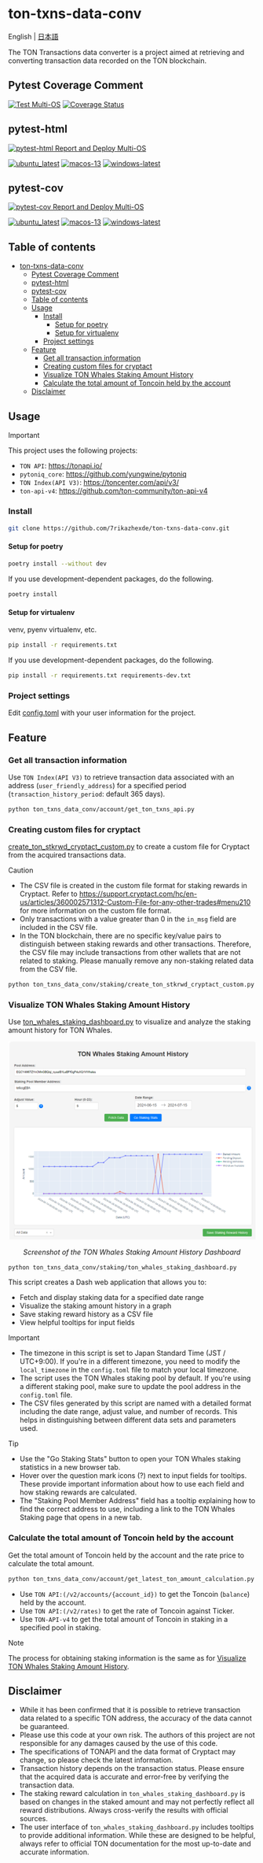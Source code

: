 # ton-txns-data-conv

English | [日本語](README_ja.md)

The TON Transactions data converter is a project aimed at retrieving and converting transaction data recorded on the TON blockchain.

## Pytest Coverage Comment

[![Test Multi-OS](https://github.com/7rikazhexde/ton-txns-data-conv/actions/workflows/test_multi_os.yml/badge.svg)](https://github.com/7rikazhexde/ton-txns-data-conv/actions/workflows/test_multi_os.yml) [![Coverage Status](https://img.shields.io/badge/Coverage-check%20here-blue.svg)](https://github.com/7rikazhexde/ton-txns-data-conv/tree/coverage)

## pytest-html

[![pytest-html Report and Deploy Multi-OS](https://github.com/7rikazhexde/ton-txns-data-conv/actions/workflows/test_pytest-cov-report_deploy_multi_os.yml/badge.svg)](https://github.com/7rikazhexde/ton-txns-data-conv/actions/workflows/test_pytest-cov-report_deploy_multi_os.yml)

[![ubuntu_latest](https://img.shields.io/badge/ubuntu_latest-url-brightgreen)](https://7rikazhexde.github.io/ton-txns-data-conv/pytest-html-report_ubuntu-latest/report_page.html) [![macos-13](https://img.shields.io/badge/macos_13-url-ff69b4)](https://7rikazhexde.github.io/ton-txns-data-conv/pytest-html-report_macos-13/report_page.html) [![windows-latest](https://img.shields.io/badge/windows_latest-url-blue)](https://7rikazhexde.github.io/ton-txns-data-conv/pytest-html-report_windows-latest/report_page.html)

## pytest-cov

[![pytest-cov Report and Deploy Multi-OS](https://github.com/7rikazhexde/ton-txns-data-conv/actions/workflows/test_pytest-html-report_deploy_multi_os.yml/badge.svg)](https://github.com/7rikazhexde/ton-txns-data-conv/actions/workflows/test_pytest-html-report_deploy_multi_os.yml)

[![ubuntu_latest](https://img.shields.io/badge/ubuntu_latest-url-brightgreen)](https://7rikazhexde.github.io/ton-txns-data-conv/pytest-cov-report_ubuntu-latest/index.html) [![macos-13](https://img.shields.io/badge/macos_13-url-ff69b4)](https://7rikazhexde.github.io/ton-txns-data-conv/pytest-cov-report_macos-13/index.html) [![windows-latest](https://img.shields.io/badge/windows_latest-url-blue)](https://7rikazhexde.github.io/ton-txns-data-conv/pytest-cov-report_windows-latest/index.html)

## Table of contents

- [ton-txns-data-conv](#ton-txns-data-conv)
  - [Pytest Coverage Comment](#pytest-coverage-comment)
  - [pytest-html](#pytest-html)
  - [pytest-cov](#pytest-cov)
  - [Table of contents](#table-of-contents)
  - [Usage](#usage)
    - [Install](#install)
      - [Setup for poetry](#setup-for-poetry)
      - [Setup for virtualenv](#setup-for-virtualenv)
    - [Project settings](#project-settings)
  - [Feature](#feature)
    - [Get all transaction information](#get-all-transaction-information)
    - [Creating custom files for cryptact](#creating-custom-files-for-cryptact)
    - [Visualize TON Whales Staking Amount History](#visualize-ton-whales-staking-amount-history)
    - [Calculate the total amount of Toncoin held by the account](#calculate-the-total-amount-of-toncoin-held-by-the-account)
  - [Disclaimer](#disclaimer)

## Usage

> [!IMPORTANT]
> This project uses the following projects:
>
> - `TON API`: <https://tonapi.io/>
> - `pytoniq_core`: <https://github.com/yungwine/pytoniq>
> - `TON Index(API V3)`: <https://toncenter.com/api/v3/>
> - `ton-api-v4`: <https://github.com/ton-community/ton-api-v4>

### Install

```bash
git clone https://github.com/7rikazhexde/ton-txns-data-conv.git
```

#### Setup for poetry

```bash
poetry install --without dev
```

If you use development-dependent packages, do the following.

```bash
poetry install
```

#### Setup for virtualenv

venv, pyenv virtualenv, etc.

```bash
pip install -r requirements.txt
```

If you use development-dependent packages, do the following.

```bash
pip install -r requirements.txt requirements-dev.txt
```

### Project settings

Edit [config.toml](./ton_txns_data_conv/config.toml) with your user information for the project.  

## Feature

### Get all transaction information

Use `TON Index(API V3)` to retrieve transaction data associated with an address (`user_friendly_address`) for a specified period (`transaction_history_period`: default 365 days).

```bash
python ton_txns_data_conv/account/get_ton_txns_api.py
```

### Creating custom files for cryptact

[create_ton_stkrwd_cryptact_custom.py](./ton_txns_data_conv/staking/create_ton_stkrwd_cryptact_custom.py) to create a custom file for Cryptact from the acquired transactions data.

> [!CAUTION]
> - The CSV file is created in the custom file format for staking rewards in Cryptact. Refer to <https://support.cryptact.com/hc/en-us/articles/360002571312-Custom-File-for-any-other-trades#menu210> for more information on the custom file format.  
> - Only transactions with a value greater than 0 in the `in_msg` field are included in the CSV file.  
> - In the TON blockchain, there are no specific key/value pairs to distinguish between staking rewards and other transactions. Therefore, the CSV file may include transactions from other wallets that are not related to staking. Please manually remove any non-staking related data from the CSV file.  

```bash
python ton_txns_data_conv/staking/create_ton_stkrwd_cryptact_custom.py
```

### Visualize TON Whales Staking Amount History

Use [ton_whales_staking_dashboard.py](./ton_txns_data_conv/staking/ton_whales_staking_dashboard.py) to visualize and analyze the staking amount history for TON Whales.

<div align="center">
  <img src=".other_data/TON%20Whales%20Staking%20Amount%20History.png" alt="TON Whales Staking Amount History Dashboard" />
  <p><em>Screenshot of the TON Whales Staking Amount History Dashboard</em></p>
</div>

```bash
python ton_txns_data_conv/staking/ton_whales_staking_dashboard.py
```

This script creates a Dash web application that allows you to:

- Fetch and display staking data for a specified date range
- Visualize the staking amount history in a graph
- Save staking reward history as a CSV file
- View helpful tooltips for input fields

> [!IMPORTANT]
> - The timezone in this script is set to Japan Standard Time (JST / UTC+9:00). If you're in a different timezone, you need to modify the `local_timezone` in the `config.toml` file to match your local timezone.
> - The script uses the TON Whales staking pool by default. If you're using a different staking pool, make sure to update the pool address in the `config.toml` file.
> - The CSV files generated by this script are named with a detailed format including the date range, adjust value, and number of records. This helps in distinguishing between different data sets and parameters used.

> [!TIP]
> - Use the "Go Staking Stats" button to open your TON Whales staking statistics in a new browser tab.
> - Hover over the question mark icons (?) next to input fields for tooltips. These provide important information about how to use each field and how staking rewards are calculated.
> - The "Staking Pool Member Address" field has a tooltip explaining how to find the correct address to use, including a link to the TON Whales Staking page that opens in a new tab.

### Calculate the total amount of Toncoin held by the account

Get the total amount of Toncoin held by the account and the rate price to calculate the total amount.

```bash
python ton_txns_data_conv/account/get_latest_ton_amount_calculation.py
```

- Use `TON API:(/v2/accounts/{account_id})` to get the Toncoin (`balance`) held by the account.
- Use `TON API:(/v2/rates)` to get the rate of Toncoin against Ticker.
- Use `TON-API-v4` to get the total amount of Toncoin in staking in a specified pool in staking.

> [!NOTE]
> The process for obtaining staking information is the same as for [Visualize TON Whales Staking Amount History](#visualize-ton-whales-staking-amount-history).

## Disclaimer

- While it has been confirmed that it is possible to retrieve transaction data related to a specific TON address, the accuracy of the data cannot be guaranteed.
- Please use this code at your own risk. The authors of this project are not responsible for any damages caused by the use of this code.
- The specifications of TONAPI and the data format of Cryptact may change, so please check the latest information.
- Transaction history depends on the transaction status. Please ensure that the acquired data is accurate and error-free by verifying the transaction data.
- The staking reward calculation in `ton_whales_staking_dashboard.py` is based on changes in the staked amount and may not perfectly reflect all reward distributions. Always cross-verify the results with official sources.
- The user interface of `ton_whales_staking_dashboard.py` includes tooltips to provide additional information. While these are designed to be helpful, always refer to official TON documentation for the most up-to-date and accurate information.
